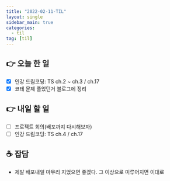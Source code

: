 ```yaml
---
title: "2022-02-11-TIL"
layout: single
sidebar_main: true
categories:
  - til
tag: [til]
---
```


## 👉 오늘 한 일

- [x] 인강 드림코딩: TS ch.2 ~ ch.3 / ch.17
- [x] 코테 문제 풀었던거 블로그에 정리

## 👉 내일 할 일

- [ ] 프로젝트 회의(배포까지 다시해보자)
- [ ] 인강 드림코딩: TS ch.4 / ch.17

## ☕ 잡담

- 제발 배포내일 마무리 지었으면 좋겠다.
  그 이상으로 미루어지면 이대로

<br /><br /><br /><br />
